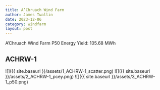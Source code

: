 ```yaml
---
title: A’Chruach Wind Farm
author: James Twallin
date: 2023-12-06
category: windfarm
layout: post
---
```

A’Chruach Wind Farm P50 Energy Yield: 105.68 MWh

ACHRW-1
-------------
![]({{ site.baseurl }}/assets/1_ACHRW-1_scatter.png)
![]({{ site.baseurl }}/assets/2_ACHRW-1_pcey.png)
![]({{ site.baseurl }}/assets/3_ACHRW-1_p50.png)

